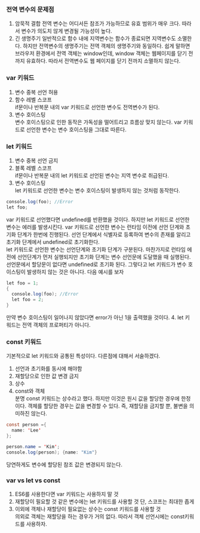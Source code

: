 ### 전역 변수의 문제점
1. 암묵적 결합
전역 변수는 어디서든 참조가 가능하므로 유효 범위가 매우 크다. 따라서 변수가 의도치 않게 변경될 가능성이 높다.
2. 긴 생명주기
일반적으로 함수 내에 지역변수는 함수가 종료되면 지역변수도 소멸한다. 하지만 전역변수의 생명주기는 전역 객체의 생명주기와 동일하다. 쉽게 말하면 브라우저 환경에서
전역 객체는 window인데, window 객체는 웹페이지를 닫기 전까지 유효하다. 따라서 전역변수도 웹 페이지를 닫기 전까지 소멸하지 않는다.

### var 키워드
1. 변수 중복 선언 허용<br>
2. 함수 레벨 스코프<br>
if문이나 반복문 내의 var 키워드로 선언한 변수도 전역변수가 된다.
3. 변수 호이스팅<br>
변수 호이스팅으로 인한 동작은 가독성을 떨어트리고 흐름상 맞지 않는다. var 키워드로 선언한 변수는 변수 호이스팅을 그대로 따른다.

### let 키워드
1. 변수 중복 선언 금지<br>
2. 블록 레벨 스코프<br>
if문이나 반복문 내의 let 키워드로 선언된 변수는 지역 변수로 취급된다.
3. 변수 호이스팅<br>
let 키워드로 선언한 변수는 변수 호이스팅이 발생하지 않는 것처럼 동작한다.
```java
console.log(foo); //Error
let foo;
```
var 키워드로 선언했다면 undefined를 반환했을 것이다. 하지만 let 키워드로 선언한 변수는 에러를 발생시킨다. var 키워드로 선언한 변수는 런타임 이전에 선언 단계와 
초기화 단계가 한번에 진행된다. 선언 단계에서 식별자로 등록하여 변수의 존재를 알리고 초기화 단계에서 undefined로 초기화한다. <br>
let 키워드로 선언한 변수는 선언단계와 초기화 단계가 구분된다. 마찬가지로 런타임 에전에 선언단계가 먼저 실행되지만 초기화 단계는 변수 선언문에 도달했을 때 실행된다.
선언문에서 할당문이 없다면 undefined로 초기화 된다. 그렇다고 let 키워드가 변수 호이스팅이 발생하지 않는 것은 아니다. 다음 예시를 보자
```java
let foo = 1;
{
  console.log(foo); //Error
  let foo = 2;
}
```
만약 변수 호이스팅이 일어나지 않았다면 error가 아닌 1을 출력했을 것이다. 
4. let 키워드는 전역 객체의 프로퍼티가 아니다.

### const 키워드
기본적으로 let 키워드와 공통된 특성이다. 다른점에 대해서 서술하겠다.
1. 선언과 초기화를 동시에 해야함<br>
2. 재할당으로 인한 값 변경 금지<br>
3. 상수<br>
4. const와 객체<br>
분명 const 키워드는 상수라고 했다. 하지만 이것은 원시 값을 할당한 경우에 한정이다. 객체를 할당한 경우는 값을 변경할 수 있다. 즉, 재할당을 금지할 뿐, 불변을 의미하진 않는다.
```java
const person ={
  name: 'Lee'
};

person.name = 'Kim';
console.log(person); {name: "Kim"}
```
당연하게도 변수에 할당된 참조 값은 변경되지 않는다.

### var vs let vs const
1. ES6를 사용한다면 var 키워드는 사용하지 말 것 <br>
2. 재할당이 필요할 것 같은 변수에는 let 키워드를 사용할 것 단, 스코프는 최대한 좁게 <br>
3. 이외에 객체나 재할당이 필요없는 상수는 const 키워드를 사용할 것 <br>
의외로 객체는 재할당을 하는 경우가 거의 없다. 따라서 객체 선언시에는 const키워드를 사용하자. 
